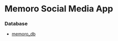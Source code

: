 # Memoro Social Media App

### Database
- [memoro_db](https://dbdiagram.io/d/memoro_app_db-6761601d84c7410727f4f367)